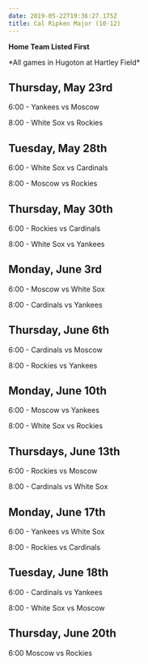 ```yaml
---
date: 2019-05-22T19:36:27.175Z
title: Cal Ripken Major (10-12)
---
```

**Home Team Listed First**

\*All games in Hugoton at Hartley Field\*

## **Thursday, May 23rd**

6:00 - Yankees vs Moscow

8:00 - White Sox vs Rockies

## **Tuesday, May 28th**

6:00 - White Sox vs Cardinals

8:00 - Moscow vs Rockies

## **Thursday, May 30th**

6:00 - Rockies vs Cardinals

8:00 - White Sox vs Yankees

## **Monday, June 3rd**

6:00 - Moscow vs White Sox

8:00 - Cardinals vs Yankees

## **Thursday, June 6th**

6:00 - Cardinals vs Moscow

8:00 - Rockies vs Yankees

## **Monday, June 10th**

6:00 - Moscow vs Yankees

8:00 - White Sox vs Rockies

## **Thursdays, June 13th**

6:00 - Rockies vs Moscow

8:00 - Cardinals vs White Sox

## **Monday, June 17th**

6:00 - Yankees vs White Sox

8:00 - Rockies vs Cardinals

## **Tuesday, June 18th**

6:00 - Cardinals vs Yankees

8:00 - White Sox vs Moscow

## **Thursday, June 20th**

6:00 Moscow vs Rockies
